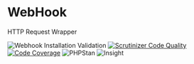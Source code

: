# WebHook
HTTP Request Wrapper 

![Webhook Installation Validation](https://github.com/joesama/webhook/workflows/Webhook%20Installation%20Validation/badge.svg) 
[![Scrutinizer Code Quality](https://scrutinizer-ci.com/g/joesama/webhook/badges/quality-score.png?b=master)](https://scrutinizer-ci.com/g/joesama/webhook/?branch=master) 
[![Code Coverage](https://scrutinizer-ci.com/g/joesama/webhook/badges/coverage.png?b=master)](https://scrutinizer-ci.com/g/joesama/webhook/?branch=master) 
![PHPStan](https://github.com/joesama/webhook/workflows/PHPStan/badge.svg) 
![Insight](https://github.com/joesama/webhook/workflows/Insight/badge.svg)
